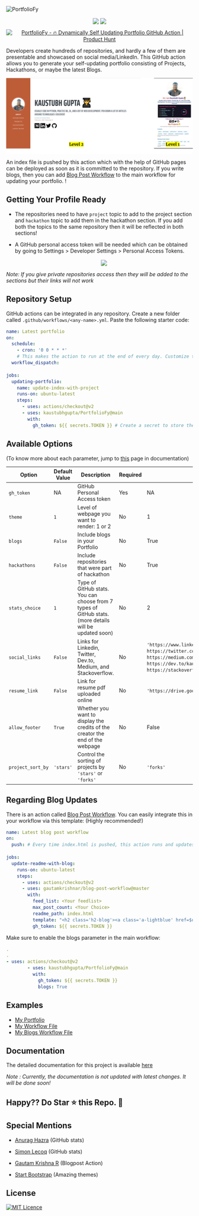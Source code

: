 ![PortfolioFy](https://socialify.git.ci/kaustubhgupta/PortfolioFy/image?description=1&font=KoHo&forks=1&issues=1&language=1&owner=1&pattern=Floating%20Cogs&pulls=1&stargazers=1&theme=Light) 
<p align="center">
<img src="https://img.shields.io/badge/python%20-%2314354C.svg?&style=for-the-badge&logo=python&logoColor=white" align="center">
<img src="https://img.shields.io/badge/github%20actions%20-%232671E5.svg?&style=for-the-badge&logo=github%20actions&logoColor=white "align="center">
</p>
<p align="center">
  <a href="https://www.producthunt.com/posts/portfoliofy?utm_source=badge-featured&utm_medium=badge&utm_souce=badge-portfoliofy" target="_blank"><img src="https://api.producthunt.com/widgets/embed-image/v1/featured.svg?post_id=297755&theme=dark" alt="PortfolioFy - 🔥 Dynamically Self Updating Portfolio GitHub Action | Product Hunt" style="width: 250px; height: 54px;" width="250" height="54" /></a>
  </p>

Developers create hundreds of repositories, and hardly a few of them are presentable and showcased on social media/LinkedIn. This GitHub action allows you to generate your self-updating portfolio consisting of Projects, Hackathons, or maybe the latest Blogs.

<p align="center">
<img src="./images/combinedPreview.png" align="center">
</p>

An index file is pushed by this action which with the help of GitHub pages can be deployed as soon as it is committed to the repository. If you write blogs, then you can add [Blog Post Workflow](https://github.com/marketplace/actions/blog-post-workflow) to the main workflow for updating your portfolio. !

## Getting Your Profile Ready

- The repositories need to have `project`  topic to add to the project section and `hackathon` topic to add them in the hackathon section. If you add both the topics to the same repository then it will be reflected in both sections!

- A GitHub personal access token will be needed which can be obtained by going to Settings > Developer Settings > Personal Access Tokens.
  <div align="center"> <img src="./images/config.PNG" align="center"> </div>

_Note: If you give private repositories access then they will be added to the sections but their links will not work_

## Repository Setup

GitHub actions can be integrated in any repository. Create a new folder called `.github/workflows/<any-name>.yml`. Paste the following starter code:

```yml
name: Latest portfolio
on:
  schedule:
    - cron: '0 0 * * *'
    # This makes the action to run at the end of every day. Customize this accordingly or you can also trigger this action for GitHub events (Pull, Push). Check GitHub actions page for that.
  workflow_dispatch:

jobs:
  updating-portfolio:
    name: update-index-with-project
    runs-on: ubuntu-latest
    steps:
      - uses: actions/checkout@v2
      - uses: kaustubhgupta/PortfolioFy@main 
        with:
          gh_token: ${{ secrets.TOKEN }} # Create a secret to store the access token 
```

## Available Options
(To know more about each parameter, jump to [this](https://kaustubhgupta.github.io/PortfolioFy/#/./pages/Git-Actions-Parameters) page in documentation)

| Option         | Default Value | Description                                                                  | Required | Example |
| -------------- | ------------- | ---------------------------------------------------------------------------- | -------- | ------- |
| `gh_token`     | NA            | GitHub Personal Access token                                                 | Yes      |  NA     |
| `theme`        | `1`           | Level of webpage you want to render: 1 or 2                                   | No       |  1      | 
| `blogs`        | `False`       | Include blogs in your Portfolio              | No       |  True   |
| `hackathons`   | `False`       | Include repositories that were part of hackathon | No       |  True
| `stats_choice` | `1`           | Type of GitHub stats. You can choose from 7 types of GitHub stats. (more details will be updated soon)       | No       |  2
| `social_links` | `False`       | Links for Linkedin, Twitter, Dev.to, Medium, and Stackoverflow.  | No       | `'https://www.linkedin.com/in/kaustubh-gupta/, https://twitter.com/Kaustubh1828, https://medium.com/@kaustubhgupta1828, https://dev.to/kaustubhgupta, https://stackoverflow.com/users/14681298/kaustubh'`|
| `resume_link` | `False` | Link for resume pdf uploaded online | No | `'https://drive.google.com/fnskaml'` |
| `allow_footer` | `True` | Whether you want to display the credits of the creator the end of the webpage | No | False |
| `project_sort_by` | `'stars'` | Control the sorting of projects by `'stars'` or `'forks'` | No | `'forks'` |

## Regarding Blog Updates

There is an action called [Blog Post Workflow](https://github.com/marketplace/actions/blog-post-workflow). You can easily integrate this in your workflow via this template: (Highly recommended!)

```yml
name: Latest blog post workflow
on:
  push: # Every time index.html is pushed, this action runs and updates the blogs section!

jobs:
  update-readme-with-blog:
    runs-on: ubuntu-latest
    steps:
      - uses: actions/checkout@v2
      - uses: gautamkrishnar/blog-post-workflow@master
        with:
          feed_list: <Your feedlist>
          max_post_count: <Your Choice>
          readme_path: index.html
          template: "<h2 class='h2-blog'><a class='a-lightblue' href=$url>$title</a></h2>" # It is suggested not to modify this
          gh_token: ${{ secrets.TOKEN }}
```

Make sure to enable the blogs parameter in the main workflow:

```yml
.
.
- uses: actions/checkout@v2
        - uses: kaustubhgupta/PortfolioFy@main
          with:
            gh_token: ${{ secrets.TOKEN }}
            blogs: True
```

## Examples
- [My Portfolio](https://kaustubhgupta.github.io/)
- [My Workflow File](https://github.com/kaustubhgupta/kaustubhgupta.github.io/blob/master/.github/workflows/website.yml)
- [My Blogs Workflow File](https://github.com/kaustubhgupta/kaustubhgupta.github.io/blob/master/.github/workflows/blog.yml)

## Documentation
The detailed documentation for this project is available [here](https://kaustubhgupta.github.io/PortfolioFy)

_Note : Currently, the documentation is not updated with latest changes. It will be done soon!_

## Happy?? Do Star ⭐ this Repo. 🤩

## Special Mentions

- [Anurag Hazra](https://github.com/anuraghazra/github-readme-stats) (GitHub stats)
 
- [Simon Lecoq](https://github.com/lowlighter/metrics) (GitHub stats)
- [Gautam Krishna R](https://github.com/marketplace/actions/blog-post-workflow) (Blogpost Action)

- [Start Bootstrap](https://startbootstrap.com/theme/resume) (Amazing themes)

## License

[![MIT Licence](https://img.shields.io/github/license/kaustubhgupta/PortfolioFy)](https://choosealicense.com/licenses/mit/)
